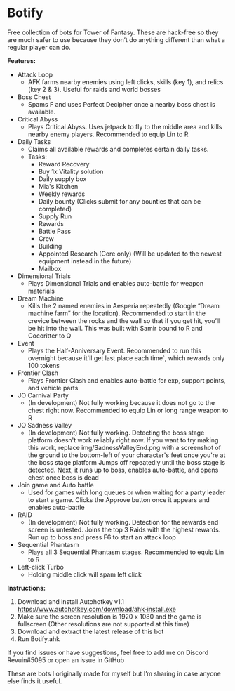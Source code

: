 # Botify

Free collection of bots for Tower of Fantasy. These are hack-free so they are much safer to use because they don’t do anything different than what a regular player can do. 

**Features:**
- Attack Loop
  - AFK farms nearby enemies using left clicks, skills (key 1), and relics (key 2 & 3). Useful for raids and world bosses
- Boss Chest
  - Spams F and uses Perfect Decipher once a nearby boss chest is available. 
- Critical Abyss
  - Plays Critical Abyss. Uses jetpack to fly to the middle area and kills nearby enemy players. Recommended to equip Lin to R
- Daily Tasks
  - Claims all available rewards and completes certain daily tasks.
  - Tasks:
    - Reward Recovery
    - Buy 1x Vitality solution
    - Daily supply box
    - Mia's Kitchen
    - Weekly rewards
    - Daily bounty (Clicks submit for any bounties that can be completed)
    - Supply Run
    - Rewards
    - Battle Pass
    - Crew
    - Building
    - Appointed Research (Core only) (Will be updated to the newest equipment instead in the future)
    - Mailbox
- Dimensional Trials
  - Plays Dimensional Trials and enables auto-battle for weapon materials
- Dream Machine
  - Kills the 2 named enemies in Aesperia repeatedly (Google “Dream machine farm” for the location). Recommended to start in the crevice between the rocks and the wall so that if you get hit, you’ll be hit into the wall. This was built with Samir bound to R and Cocoritter to Q
- Event
  - Plays the Half-Anniversary Event. Recommended to run this overnight because it'll get last place each time`, which rewards only 100 tokens
- Frontier Clash
  - Plays Frontier Clash and enables auto-battle for exp, support points, and vehicle parts
- JO Carnival Party
  - (In development) Not fully working because it does not go to the chest right now. Recommended to equip Lin or long range weapon to R
- JO Sadness Valley
  - (In development) Not fully working. Detecting the boss stage platform doesn't work reliably right now. If you want to try making this work, replace img/SadnessValleyEnd.png with a screenshot of the ground to the bottom-left of your character's feet once you're at the boss stage platform
Jumps off repeatedly until the boss stage is detected. Next, it runs up to boss, enables auto-battle, and opens chest once boss is dead
- Join game and Auto battle
  - Used for games with long queues or when waiting for a party leader to start a game. Clicks the Approve button once it appears and enables auto-battle
- RAID
  - (In development) Not fully working. Detection for the rewards end screen is untested. Joins the top 3 Raids with the highest rewards. Run up to boss and press F6 to start an attack loop
- Sequential Phantasm
  - Plays all 3 Sequential Phantasm stages. Recommended to equip Lin to R
- Left-click Turbo
  - Holding middle click will spam left click


**Instructions:**
1. Download and install Autohotkey v1.1
https://www.autohotkey.com/download/ahk-install.exe
2. Make sure the screen resolution is 1920 x 1080 and the game is fullscreen (Other resolutions are not supported at this time)
3. Download and extract the latest release of this bot 
4. Run Botify.ahk


If you find issues or have suggestions, feel free to add me on Discord Revuin#5095 or open an issue in GitHub

These are bots I originally made for myself but I’m sharing in case anyone else finds it useful. 
